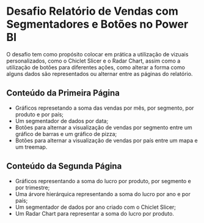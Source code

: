 # Desafio Relatório de Vendas com Segmentadores e Botões no Power BI

O desafio tem como propósito colocar em prática a utilização de vizuais personalizados, como o Chiclet Slicer e o Radar Chart, assim como a utilização de botões para diferentes ações, como alterar a forma como alguns dados são representados ou alternar entre as páginas do relatório.

## Conteúdo da Primeira Página

- Gráficos represetando a soma das vendas por mês, por segmento, por produto e por país;
- Um segmentador de dados por data;
- Botões para alternar a visualização de vendas por segmento entre um gráfico de barras e um gráfico de pizza;
- Botões para alternar a visualização de vendas por país entre um mapa e um treemap.


## Conteúdo da Segunda Página

- Gráficos representando a soma do lucro por produto, por segmento e por trimestre;
- Uma árvore hierárquica representando a soma do lucro por ano e por país;
- Um segmentador de dados por ano criado com o Chiclet Slicer;
- Um Radar Chart para representar a soma do lucro por produto.
